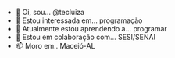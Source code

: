 - 👋 Oi, sou... @tecluiza
- 👀 Estou interessada em... programação
- 🌱 Atualmente estou aprendendo a... programar
- 💞️ Estou em colaboração com... SESI/SENAI
- 📫 Moro em.. Maceió-AL
